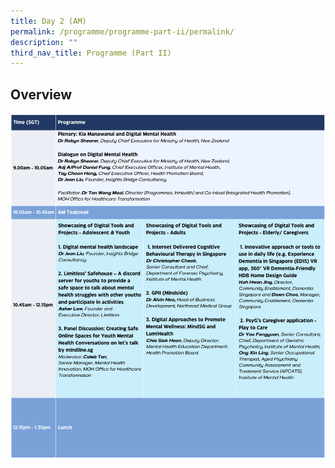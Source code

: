 ```yaml
---
title: Day 2 (AM)
permalink: /programme/programme-part-ii/permalink/
description: ""
third_nav_title: Programme (Part II)
---
```

## Overview
![](/images/day%202_am.png)